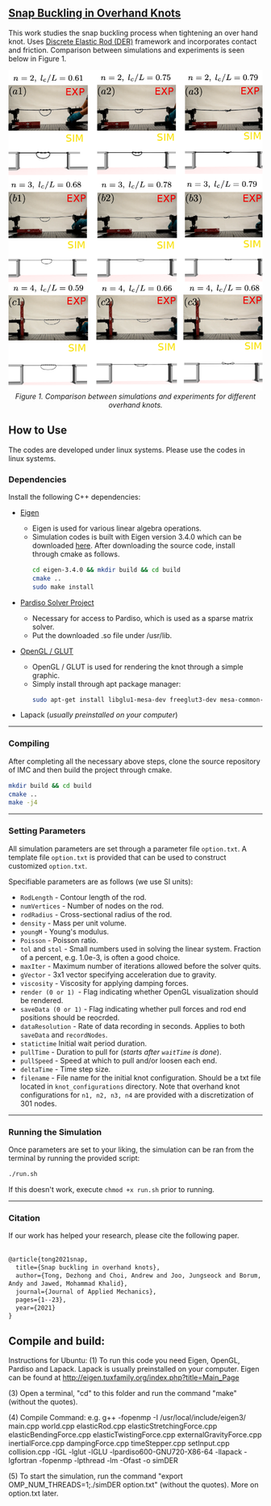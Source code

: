 ## [Snap Buckling in Overhand Knots](https://asmedigitalcollection.asme.org/appliedmechanics/article-abstract/doi/10.1115/1.4056478/1154422/Snap-Buckling-in-Overhand-Knots)

This work studies the snap buckling process when tightening an over hand knot. Uses [Discrete Elastic Rod (DER)](http://www.cs.columbia.edu/cg/pdfs/143-rods.pdf) framework and incorporates contact and friction. Comparison between simulations and experiments is seen below in Figure 1.

<p align="center">
<img src= "comparison.png" alt>
<br>
<em> Figure 1. Comparison between simulations and experiments for different overhand knots. </em>
</p>


## How to Use
The codes are developed under linux systems. Please use the codes in linux systems.

### Dependencies
Install the following C++ dependencies:
- [Eigen](http://eigen.tuxfamily.org/index.php?title=Main_Page)
  - Eigen is used for various linear algebra operations.
  - Simulation codes is built with Eigen version 3.4.0 which can be downloaded [here](https://gitlab.com/libeigen/eigen/-/releases/3.4.0). After downloading the source code, install through cmake as follows.
    ```bash
    cd eigen-3.4.0 && mkdir build && cd build
    cmake ..
    sudo make install
    ```
- [Pardiso Solver Project](https://www.pardiso-project.org/)
  - Necessary for access to Pardiso, which is used as a sparse matrix solver.
  - Put the downloaded .so file under /usr/lib.

- [OpenGL / GLUT](https://www.opengl.org/)
  - OpenGL / GLUT is used for rendering the knot through a simple graphic.
  - Simply install through apt package manager:
      ```bash
    sudo apt-get install libglu1-mesa-dev freeglut3-dev mesa-common-dev
    ```
- Lapack (*usually preinstalled on your computer*)

***
### Compiling
After completing all the necessary above steps, clone the source repository of IMC and then build the project through cmake.
```bash
mkdir build && cd build
cmake ..
make -j4
```

***

### Setting Parameters

All simulation parameters are set through a parameter file ```option.txt```. A template file ```option.txt``` is provided that can be used to construct customized ```option.txt```.

Specifiable parameters are as follows (we use SI units):
- ```RodLength``` - Contour length of the rod.
- ```numVertices``` - Number of nodes on the rod.
- ```rodRadius``` - Cross-sectional radius of the rod.
- ```density``` - Mass per unit volume.
- ```youngM``` - Young's modulus.
- ```Poisson``` - Poisson ratio.
- ```tol``` and ```stol``` - Small numbers used in solving the linear system. Fraction of a percent, e.g. 1.0e-3, is often a good choice.
- ```maxIter``` - Maximum number of iterations allowed before the solver quits. 
- ```gVector``` - 3x1 vector specifying acceleration due to gravity.
- ```viscosity``` - Viscosity for applying damping forces.
- ```render (0 or 1) ```- Flag indicating whether OpenGL visualization should be rendered.
- ```saveData (0 or 1)``` - Flag indicating whether pull forces and rod end positions should be reocrded.
- ```dataResolution``` - Rate of data recording in seconds. Applies to both ```saveData``` and ```recordNodes```.
- ```statictime``` Initial wait period duration.
- ```pullTime``` - Duration to pull for (*starts after ```waitTime``` is done*).
- ```pullSpeed``` - Speed at which to pull and/or loosen each end.
- ```deltaTime``` - Time step size.
- ```filename``` - File name for the initial knot configuration. Should be a txt file located in ```knot_configurations``` directory. Note that overhand knot configurations for ```n1, n2, n3, n4``` are provided with a discretization of 301 nodes.

***
### Running the Simulation
Once parameters are set to your liking, the simulation can be ran from the terminal by running the provided script:
```bash
./run.sh
```
If this doesn't work, execute ```chmod +x run.sh``` prior to running.

***

### Citation
If our work has helped your research, please cite the following paper.
```

@article{tong2021snap,
  title={Snap buckling in overhand knots},
  author={Tong, Dezhong and Choi, Andrew and Joo, Jungseock and Borum, Andy and Jawed, Mohammad Khalid},
  journal={Journal of Applied Mechanics},
  pages={1--23},
  year={2021}
}

```




Compile and build:
------------------

Instructions for Ubuntu:
(1) To run this code you need Eigen, OpenGL, Pardiso and Lapack. Lapack is usually preinstalled on your computer. 
Eigen can be found at http://eigen.tuxfamily.org/index.php?title=Main_Page


(3) Open a terminal, "cd" to this folder and run the command "make" (without the quotes).

(4) Compile Command:
e.g.  g++ -fopenmp -I /usr/local/include/eigen3/  main.cpp world.cpp elasticRod.cpp elasticStretchingForce.cpp elasticBendingForce.cpp elasticTwistingForce.cpp externalGravityForce.cpp inertialForce.cpp dampingForce.cpp timeStepper.cpp setInput.cpp collision.cpp -lGL -lglut -lGLU -lpardiso600-GNU720-X86-64 -llapack -lgfortran -fopenmp -lpthread -lm -Ofast -o simDER

(5) To start the simulation, run the command "export OMP_NUM_THREADS=1;./simDER option.txt" (without the quotes). More on option.txt later.
